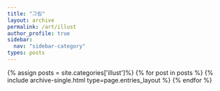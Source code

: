 ```yaml
---
title: "그림"
layout: archive
permalink: /art/illust
author_profile: true
sidebar:
  nav: "sidebar-category"
types: posts
---
```


{% assign posts = site.categories['illust']%}
{% for post in posts %}
  {% include archive-single.html type=page.entries_layout %}
{% endfor %}
